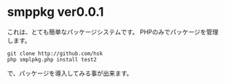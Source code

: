 # smppkg ver0.0.1

これは、とても簡単なパッケージシステムです。
PHPのみでパッケージを管理します。

    git clone http://github.com/hsk
    php smplpkg.php install test2

で、パッケージを導入してみる事が出来ます。
